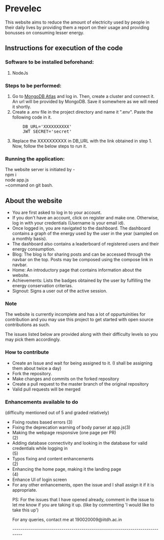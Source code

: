 <h1>Prevelec</h1>
This website aims to reduce the amount of electricity used by people in their daily lives 
by providing them a report on their usage and providing bonusses on consuming lesser energy.

<h2> Instructions for execution of the code </h2>

<h3>Software to be installed beforehand: </h3>
<ol><li> NodeJs </li></ol>

<h3>Steps to be performed: </h3>
<ol>
    <li> Go to <a href="https://account.mongodb.com/account/login?signedOut=true">MongoDB Atlas</a> and log in. Then, create a cluster and connect it. An url will be provided by MongoDB. Save it somewhere as we will need it shortly.</li>
    <li>Create a .env file in the project directory and name it ".env". Paste the following code in it.<pre>
    DB_URL='XXXXXXXXXX'
    JWT_SECRET='secret'
</pre></li>
    <li>Replace the XXXXXXXXXX in DB_URL with the link obtained in step 1. Now, follow the below steps to run it.</li>
</ol>


<h3>Running the application: </h3>
The website server is initiated by - <br>
npm i<br>
node app.js<br>
~command on git bash.<br>
<h2>About the website</h2>
<ul>
<li>You are first asked to log in to your account.
</li>
<li>
If you don't have an account, click on register and make one. Otherwise, log in with your credentials (Username is your email id).
</li>
<li>
Once logged in, you are navigated to the dashboard. The dashboard contains a graph of the energy used by the user in the year (sampled on a monthly basis).
</li>
<li>
The dashboard also contains a leaderboard of registered users and their energy consumption. 
</li>
<li>
Blog: The blog is for sharing posts and can be accessed through the navbar on the top. Posts may be composed using the compose link in navbar.
</li>
<li>
Home: An introductory page that contains information about the website.
</li>
<li>
Achievements: Lists the badges obtained by the user by fulfilling the energy conservation criterias.
</li>
<li>
Signout: Signs a user out of the active session.
</li>
</ul>

<h3>Note</h3>
<p> The website is currently incomplete and has a lot of oppurtuinities for contribution and you may use this project to get started with open source contributions as such.</p>
<p> The issues listed below are provided along with their difficulty levels so you may pick them accordingly.</p>

<h3> How to contribute </h3>
<ul>
<li> Create an Issue and wait for being assigned to it. (I shall be assigning them about twice a day) </li>
<li> Fork the repository. </li>
<li> Make changes and commits on the forked repository </li>
<li> Create a pull request to the master branch of the original repository </li>
<li> Valid pull requests will be merged</li>
</ul>

<h3> Enhancements available to do </h3> (difficulty mentioned out of 5 and graded relatively)
<ul>
<li> Fixing routes based errors (3) </li>
<li> Fixing the deprecation warning of body parser at app.js(3)</li>
<li> Making the webpage responsive (one page per PR)</li>(2)
<li> Adding database connectivity and looking in the database for valid credentials while logging in </li> (5)
<li> Typos fixing and content enhancements </li> (2)
<li> Enhancing the home page, making it the landing page </li> (4)
    <li> Enhance UI of login screen</li>
    <li> For any other enhancements, open the issue and I shall assign it if it is appropriate.</li>

<p> PS: For the issues that I have opened already, comment in the issue to let me know if you are taking it up. (like by commenting 'I would like to take this up')</p>
<p> For any queries, contact me at 190020009@iitdh.ac.in </p>
-------------------------------------------------------------------------------
